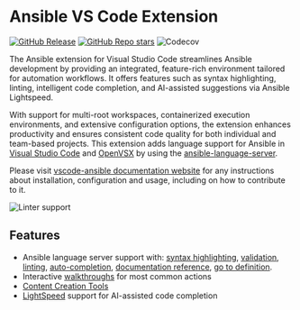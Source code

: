 <!-- This *Overview* page for extension should only advertise main features
and not include any documentation about how to use them. Its purpose is to
display what it can do and display well inside:

- https://github.com/ansible/vscode-ansible
- https://marketplace.visualstudio.com/items?itemName=redhat.ansible
- https://open-vsx.org/extension/redhat/ansible
- vscode internal extension browser

Full size of the page should not be more than two screens long. Use only
one video on this page. -->

# Ansible VS Code Extension

[![GitHub Release](https://img.shields.io/github/v/release/ansible/vscode-ansible?sort=semver&style=flat)](https://github.com/ansible/vscode-ansible/releases)
[![GitHub Repo stars](https://img.shields.io/github/stars/ansible/vscode-ansible?style=flat)](https://github.com/ansible/vscode-ansible)
![Codecov](https://img.shields.io/codecov/c/github/ansible/vscode-ansible?token=TmpTe2lSNW&style=flat&color=007ec6)

The Ansible extension for Visual Studio Code streamlines Ansible development by
providing an integrated, feature-rich environment tailored for automation
workflows. It offers features such as syntax highlighting, linting, intelligent
code completion, and AI-assisted suggestions via Ansible Lightspeed.

With support for multi-root workspaces, containerized execution environments,
and extensive configuration options, the extension enhances productivity and
ensures consistent code quality for both individual and team-based projects.
This extension adds language support for Ansible in
[Visual Studio Code](https://marketplace.visualstudio.com/items?itemName=redhat.ansible)
and [OpenVSX](https://open-vsx.org/extension/redhat/ansible) by using the
[ansible-language-server](packages/ansible-language-server).

Please visit
[vscode-ansible documentation website](https://ansible.readthedocs.io/projects/vscode-ansible/)
for any instructions about installation, configuration and usage, including on
how to contribute to it.

![Linter support](https://raw.githubusercontent.com/wiki/ansible/vscode-ansible/images/activate-extension.gif)

## Features

- Ansible language server support with: [syntax highlighting], [validation],
  [linting], [auto-completion], [documentation reference], [go to definition].
- Interactive [walkthroughs] for most common actions
- [Content Creation Tools]
- [LightSpeed] support for AI-assisted code completion

[auto-completion]:
  https://ansible.readthedocs.io/projects/vscode-ansible/#smart-autocompletion
[syntax highlighting]:
  https://ansible.readthedocs.io/projects/vscode-ansible/#syntax-highlighting
[linting]:
  https://ansible.readthedocs.io/projects/vscode-ansible/#integration-with-ansible-lint
[validation]: https://ansible.readthedocs.io/projects/vscode-ansible/#validation
[documentation reference]:
  https://ansible.readthedocs.io/projects/vscode-ansible/#documentation-reference
[go to definition]:
  https://ansible.readthedocs.io/projects/vscode-ansible/#jump-to-module-code
[walkthroughs]:
  https://ansible.readthedocs.io/projects/vscode-ansible/#interactive-walkthroughs
[Content Creation Tools]:
  https://ansible.readthedocs.io/projects/vscode-ansible/#content-creation-tools
[LightSpeed]:
  https://ansible.readthedocs.io/projects/vscode-ansible/#ansible-lightspeed
